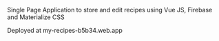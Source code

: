 Single Page Application to store and edit recipes using Vue JS, Firebase and Materialize CSS  

Deployed at my-recipes-b5b34.web.app
